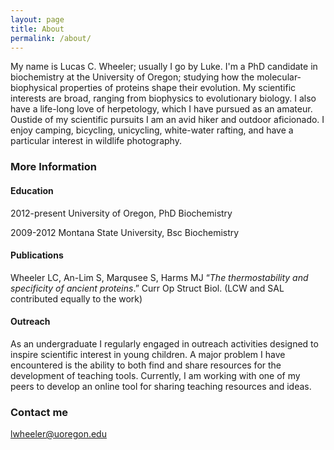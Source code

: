 ```yaml
---
layout: page
title: About
permalink: /about/
---
```


My name is Lucas C. Wheeler; usually I go by Luke. I'm a PhD candidate in biochemistry 
at the University of Oregon; studying how the molecular-biophysical properties of proteins
shape their evolution. My scientific interests are broad, ranging from biophysics to 
evolutionary biology. I also have a life-long love of herpetology, which I have pursued
as an amateur. Oustide of my scientific pursuits I am an avid hiker and outdoor aficionado. 
I enjoy camping, bicycling, unicycling, white-water rafting, and have a particular interest
in wildlife photography. 

### More Information

#### Education 

2012-present  University of Oregon, PhD Biochemistry 

2009-2012 Montana State University, Bsc Biochemistry 

#### Publications

Wheeler LC, An-Lim S, Marqusee S, Harms MJ “*The thermostability and specificity of ancient 
proteins*.” Curr Op Struct Biol. (LCW and SAL contributed equally to the work)

#### Outreach

As an undergraduate I regularly engaged in outreach activities designed to inspire scientific
interest in young children. A major problem I have encountered is the ability to both find 
and share resources for the development of teaching tools. Currently, I am working with one 
of my peers to develop an online tool for sharing teaching resources and ideas. 

### Contact me

[lwheeler@uoregon.edu](mailto:email@domain.com)

